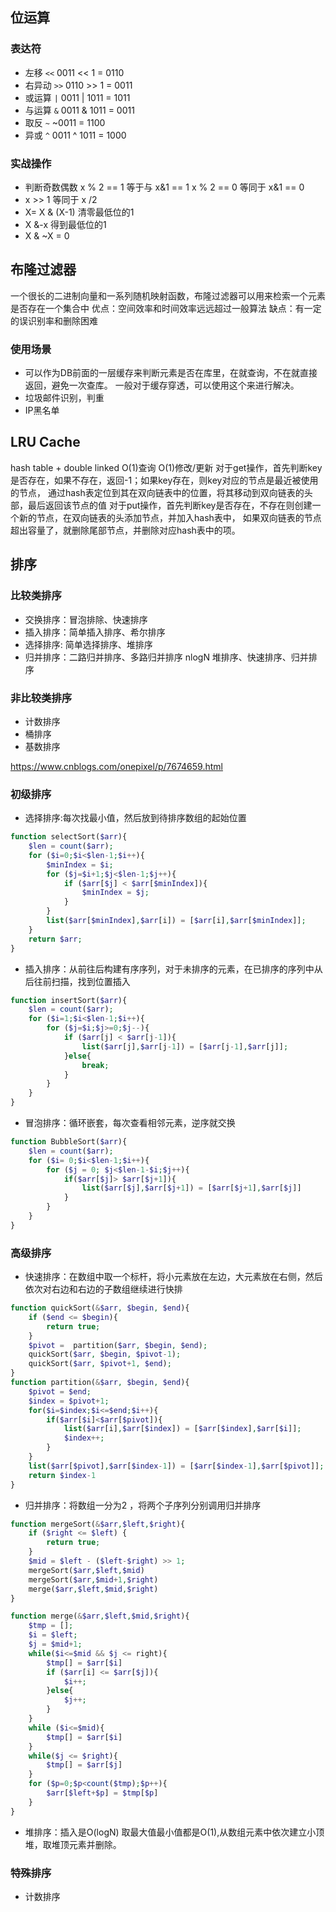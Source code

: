## 位运算
### 表达符
* 左移 `<<` 0011 << 1 =  0110
* 右异动 `>>` 0110 >> 1 = 0011
* 或运算 `|`  0011 | 1011 = 1011
* 与运算 `&` 0011 & 1011 = 0011
* 取反 `~` ~0011 = 1100
* 异或 `^` 0011 ^ 1011 = 1000
### 实战操作
* 判断奇数偶数
x % 2 == 1 等于与 x&1 == 1
x % 2 == 0 等同于 x&1 == 0 
* x >> 1 等同于 x /2
* X= X & (X-1) 清零最低位的1
* X &-x 得到最低位的1
* X & ~X = 0

## 布隆过滤器
一个很长的二进制向量和一系列随机映射函数，布隆过滤器可以用来检索一个元素是否存在一个集合中
优点：空间效率和时间效率远远超过一般算法
缺点：有一定的误识别率和删除困难
### 使用场景
* 可以作为DB前面的一层缓存来判断元素是否在库里，在就查询，不在就直接返回，避免一次查库。
一般对于缓存穿透，可以使用这个来进行解决。
* 垃圾邮件识别，判重
* IP黑名单

## LRU Cache
hash table + double linked
O(1)查询
O(1)修改/更新
对于get操作，首先判断key是否存在，如果不存在，返回-1；如果key存在，则key对应的节点是最近被使用的节点，
通过hash表定位到其在双向链表中的位置，将其移动到双向链表的头部，最后返回该节点的值
对于put操作，首先判断key是否存在，不存在则创建一个新的节点，在双向链表的头添加节点，并加入hash表中，
如果双向链表的节点超出容量了，就删除尾部节点，并删除对应hash表中的项。

## 排序
### 比较类排序
* 交换排序：冒泡排除、快速排序
* 插入排序：简单插入排序、希尔排序
* 选择排序: 简单选择排序、堆排序
* 归并排序：二路归并排序、多路归并排序
nlogN
堆排序、快速排序、归并排序

### 非比较类排序
* 计数排序
* 桶排序
* 基数排序

https://www.cnblogs.com/onepixel/p/7674659.html
### 初级排序
* 选择排序:每次找最小值，然后放到待排序数组的起始位置
```php
function selectSort($arr){
    $len = count($arr);
    for ($i=0;$i<$len-1;$i++){
        $minIndex = $i;
        for ($j=$i+1;$j<$len-1;$j++){
            if ($arr[$j] < $arr[$minIndex]){
                $minIndex = $j;
            }
        }
        list($arr[$minIndex],$arr[i]) = [$arr[i],$arr[$minIndex]];
    }
    return $arr;
}
```
* 插入排序：从前往后构建有序序列，对于未排序的元素，在已排序的序列中从后往前扫描，找到位置插入
```php
function insertSort($arr){
    $len = count($arr);
    for ($i=1;$i<$len-1;$i++){
        for ($j=$i;$j>=0;$j--){
            if ($arr[j] < $arr[j-1]){
                list($arr[j],$arr[j-1]) = [$arr[j-1],$arr[j]];
            }else{
                break;
            }
        }
    }
}
```
* 冒泡排序：循环嵌套，每次查看相邻元素，逆序就交换
```php
function BubbleSort($arr){
    $len = count($arr);
    for ($i= 0;$i<$len-1;$i++){
        for ($j = 0; $j<$len-1-$i;$j++){
            if($arr[$j]> $arr[$j+1]){
                list($arr[$j],$arr[$j+1]) = [$arr[$j+1],$arr[$j]]
            }
        }
    }
}
```
### 高级排序
* 快速排序：在数组中取一个标杆，将小元素放在左边，大元素放在右侧，然后依次对右边和右边的子数组继续进行快排
```php
function quickSort(&$arr, $begin, $end){
    if ($end <= $begin){
        return true;
    }
    $pivot =  partition($arr, $begin, $end);
    quickSort($arr, $begin, $pivot-1);
    quickSort($arr, $pivot+1, $end);
}
function partition(&$arr, $begin, $end){
    $pivot = $end;
    $index = $pivot+1;
    for($i=$index;$i<=$end;$i++){
        if($arr[$i]<$arr[$pivot]){
            list($arr[i],$arr[$index]) = [$arr[$index],$arr[$i]];
            $index++;
        }
    }
    list($arr[$pivot],$arr[$index-1]) = [$arr[$index-1],$arr[$pivot]];
    return $index-1
}

```
* 归并排序：将数组一分为2 ，将两个子序列分别调用归并排序
```php
function mergeSort(&$arr,$left,$right){
    if ($right <= $left) {
        return true;
    }
    $mid = $left - ($left-$right) >> 1;
    mergeSort($arr,$left,$mid)
    mergeSort($arr,$mid+1,$right)
    merge($arr,$left,$mid,$right)
}

function merge(&$arr,$left,$mid,$right){
    $tmp = [];
    $i = $left;
    $j = $mid+1;
    while($i<=$mid && $j <= right){
        $tmp[] = $arr[$i]
        if ($arr[i] <= $arr[$j]){
            $i++;    
        }else{
            $j++;
        }
    }
    while ($i<=$mid){
        $tmp[] = $arr[$i] 
    }
    while($j <= $right){
        $tmp[] = $arr[$j]
    }
    for ($p=0;$p<count($tmp);$p++){
        $arr[$left+$p] = $tmp[$p]
    }
}
```
* 堆排序：插入是O(logN) 取最大值最小值都是O(1),从数组元素中依次建立小顶堆，取堆顶元素并删除。
### 特殊排序
* 计数排序



